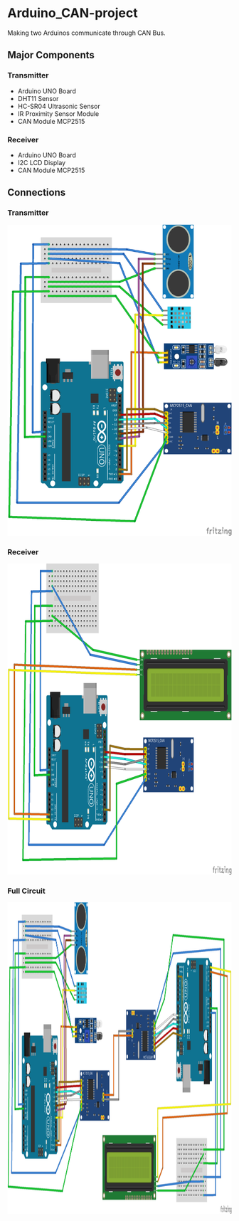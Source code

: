 # Arduino_CAN-project
Making two Arduinos communicate through CAN Bus.
## Major Components 
### Transmitter
- Arduino UNO Board
- DHT11 Sensor
- HC-SR04 Ultrasonic Sensor
- IR Proximity Sensor Module
- CAN Module MCP2515
### Receiver
- Arduino UNO Board
- I2C LCD Display
- CAN Module MCP2515
## Connections
### Transmitter
<img src="https://github.com/Omisha3301/Arduino_CAN-project/blob/main/CAN_img/CAN_transmitter_dia_a.png?raw=true" width="700" height="700">

### Receiver
<img src="https://github.com/Omisha3301/Arduino_CAN-project/blob/main/CAN_img/CAN_receiver_dia_a.png?raw=true" width="700" height="700">

### Full Circuit
<img src="https://github.com/Omisha3301/Arduino_CAN-project/blob/main/CAN_img/CAN_circuit_a.png?raw=true" width="700" height="700">
